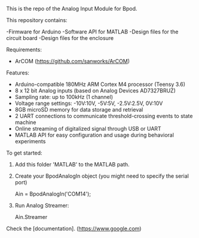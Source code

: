 This is the repo of the Analog Input Module for Bpod.

This repository contains:

-Firmware for Arduino
-Software API for MATLAB
-Design files for the circuit board
-Design files for the enclosure

Requirements:

- ArCOM (https://github.com/sanworks/ArCOM)

Features:

- Arduino-compatible 180MHz ARM Cortex M4 processor (Teensy 3.6)
- 8 x 12 bit Analog inputs (based on Analog Devices AD7327BRUZ)
- Sampling rate: up to 100kHz (1 channel)
- Voltage range settings: -10V:10V, -5V:5V, -2.5V:2.5V, 0V:10V
- 8GB microSD memory for data storage and retrieval
- 2 UART connections to communicate threshold-crossing events to state machine
- Online streaming of digitalized signal through USB or UART
- MATLAB API for easy configuration and usage during behavioral experiments

To get started:
1. Add this folder 'MATLAB' to the MATLAB path.

2. Create your BpodAnalogIn object (you might need to specify the serial port)

	Ain = BpodAnalogIn('COM14');

3. Run Analog Streamer:

	Ain.Streamer

Check the [documentation]. (https://www.google.com) 

